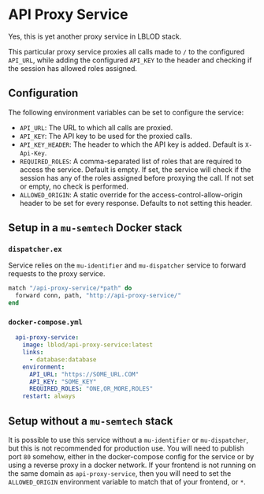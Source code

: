 # API Proxy Service

Yes, this is yet another proxy service in LBLOD stack.

This particular proxy service proxies all calls made to `/` to the configured `API_URL`, while adding the configured `API_KEY` to the header and checking if the session has allowed roles assigned.

## Configuration

The following environment variables can be set to configure the service:

- `API_URL`: The URL to which all calls are proxied.
- `API_KEY`: The API key to be used for the proxied calls.
- `API_KEY_HEADER`: The header to which the API key is added. Default is `X-Api-Key`.
- `REQUIRED_ROLES`: A comma-separated list of roles that are required to access the service. Default is empty. If set, the service will check if the session has any of the roles assigned before proxying the call. If not set or empty, no check is performed.
- `ALLOWED_ORIGIN`: A static override for the access-control-allow-origin header to be set for every response. Defaults to not setting this header.

## Setup in a `mu-semtech` Docker stack


### `dispatcher.ex`

Service relies on the `mu-identifier` and `mu-dispatcher` service to forward requests to the proxy service.

```elixir
match "/api-proxy-service/*path" do
  forward conn, path, "http://api-proxy-service/"
end
```

### `docker-compose.yml`

```yaml
  api-proxy-service:
    image: lblod/api-proxy-service:latest
    links:
      - database:database
    environment:
      API_URL: "https://SOME_URL.COM"
      API_KEY: "SOME_KEY"
      REQUIRED_ROLES: "ONE,OR_MORE,ROLES"
    restart: always
```

## Setup without a `mu-semtech` stack

It is possible to use this service without a `mu-identifier` or `mu-dispatcher`, but this is not recommended for production use.
You will need to publish port `80` somehow, either in the docker-compose config for the service or by using a reverse proxy in a docker network.
If your frontend is not running on the same domain as `api-proxy-service`, then you will need to set the `ALLOWED_ORIGIN` environment variable to match that of your frontend, or `*`.

